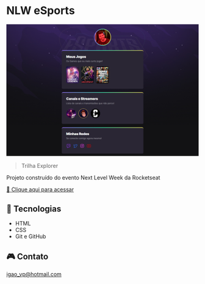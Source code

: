 # NLW eSports 

![prview](./.github/preview.png)

> Trilha Explorer

Projeto construído do 
evento Next Level Week 
da Rocketseat

[🔗 Clique aqui para acessar](https:igaovp.github.io/nlw-esports-explorer/)

## 📱 Tecnologias

- HTML
- CSS
- Git e GitHub

## 🎮 Contato

igao_vp@hotmail.com